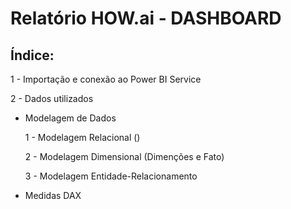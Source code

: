 # Relatório HOW.ai - DASHBOARD

## Índice:

1 - Importação e conexão ao Power BI Service

2 - Dados utilizados
*	Modelagem de Dados
  
      1 - Modelagem Relacional ()
  
      2 - Modelagem Dimensional (Dimenções e Fato)
  
      3 - Modelagem Entidade-Relacionamento
*	Medidas DAX

